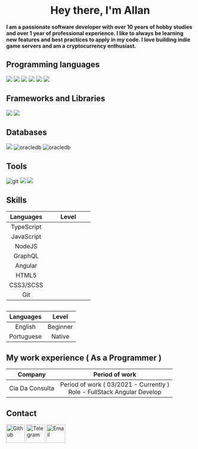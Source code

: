 <h1 align="center" >Hey there, I'm Allan</h1>

<b>I am a passionate software developer with over 10 years of hobby studies and over 1 year of professional experience.
I like to always be learning new features and best practices to apply in my code.
I love building indie game servers and am a cryptocurrency enthusiast.</b>

## Programming languages
<p>
<img src="https://img.shields.io/badge/HTML5-E34F26?style=for-the-badge&logo=html5&logoColor=white" />
<img src="https://img.shields.io/badge/CSS3-1572B6?style=for-the-badge&logo=css3&logoColor=white" />
<img src="https://img.shields.io/badge/JavaScript-323330?style=for-the-badge&logo=javascript&logoColor=F7DF1E" />
<img src="https://img.shields.io/badge/TypeScript-007ACC?style=for-the-badge&logo=typescript&logoColor=white" />
<img src="https://img.shields.io/badge/Node.js-339933?style=for-the-badge&logo=nodedotjs&logoColor=white" />
<img src="https://img.shields.io/badge/-GraphQL-E10098?style=for-the-badge&logo=graphql&logoColor=white" />
</p>

## Frameworks and Libraries
<p>
<img src="https://img.shields.io/badge/Angular-DD0031?style=for-the-badge&logo=angular&logoColor=white" />
<img src="https://img.shields.io/badge/-ApolloGraphQL-311C87?style=for-the-badge&logo=apollo-graphql" />
</p>

## Databases
<p>
<img src="https://img.shields.io/badge/MySQL-00000F?style=for-the-badge&logo=mysql&logoColor=white" />
<img alt="oracledb" src="https://img.shields.io/badge/MariaDB-003545?style=for-the-badge&logo=mariadb&logoColor=white" />
<img alt="oracledb" src="https://img.shields.io/badge/-Oracle%20DB-F80000?style=for-the-badge&logo=Oracle&logoColor=white" />
</p>

## Tools
<p>
<img alt="git" src="https://img.shields.io/badge/git-%23F05033.svg?style=for-the-badge&logo=git&logoColor=white" />
<img src="https://img.shields.io/badge/github-%23121011.svg?style=for-the-badge&logo=github&logoColor=white" />
<img src="https://img.shields.io/badge/Visual_Studio_Code-0078D4?style=for-the-badge&logo=visual%20studio%20code&logoColor=white" />
</p>

## Skills
| Languages  | Level |
| :------: | :------: |
| TypeScript | <img src="https://upload.wikimedia.org/wikipedia/commons/thumb/c/c0/Location_dot_black.svg/1024px-Location_dot_black.svg.png" width="11" height="11" /> <img src="https://upload.wikimedia.org/wikipedia/commons/thumb/c/c0/Location_dot_black.svg/1024px-Location_dot_black.svg.png" width="11" height="11" /> <img src="https://upload.wikimedia.org/wikipedia/commons/thumb/c/c0/Location_dot_black.svg/1024px-Location_dot_black.svg.png" width="11" height="11" /> <img src="https://upload.wikimedia.org/wikipedia/commons/thumb/c/c0/Location_dot_black.svg/1024px-Location_dot_black.svg.png" width="11" height="11" /> <img src="https://png.pngtree.com/png-clipart/20201029/ourmid/pngtree-circle-clipart-light-gray-round-png-image_2381992.jpg" width="11" height="11" /> <img src="https://png.pngtree.com/png-clipart/20201029/ourmid/pngtree-circle-clipart-light-gray-round-png-image_2381992.jpg" width="11" height="11" /> <img src="https://png.pngtree.com/png-clipart/20201029/ourmid/pngtree-circle-clipart-light-gray-round-png-image_2381992.jpg" width="11" height="11" /> |
| JavaScript | <img src="https://upload.wikimedia.org/wikipedia/commons/thumb/c/c0/Location_dot_black.svg/1024px-Location_dot_black.svg.png" width="11" height="11" /> <img src="https://upload.wikimedia.org/wikipedia/commons/thumb/c/c0/Location_dot_black.svg/1024px-Location_dot_black.svg.png" width="11" height="11" /> <img src="https://upload.wikimedia.org/wikipedia/commons/thumb/c/c0/Location_dot_black.svg/1024px-Location_dot_black.svg.png" width="11" height="11" /> <img src="https://upload.wikimedia.org/wikipedia/commons/thumb/c/c0/Location_dot_black.svg/1024px-Location_dot_black.svg.png" width="11" height="11" /> <img src="https://png.pngtree.com/png-clipart/20201029/ourmid/pngtree-circle-clipart-light-gray-round-png-image_2381992.jpg" width="11" height="11" /> <img src="https://png.pngtree.com/png-clipart/20201029/ourmid/pngtree-circle-clipart-light-gray-round-png-image_2381992.jpg" width="11" height="11" /> <img src="https://png.pngtree.com/png-clipart/20201029/ourmid/pngtree-circle-clipart-light-gray-round-png-image_2381992.jpg" width="11" height="11" /> |
| NodeJS | <img src="https://upload.wikimedia.org/wikipedia/commons/thumb/c/c0/Location_dot_black.svg/1024px-Location_dot_black.svg.png" width="11" height="11" /> <img src="https://upload.wikimedia.org/wikipedia/commons/thumb/c/c0/Location_dot_black.svg/1024px-Location_dot_black.svg.png" width="11" height="11" /> <img src="https://upload.wikimedia.org/wikipedia/commons/thumb/c/c0/Location_dot_black.svg/1024px-Location_dot_black.svg.png" width="11" height="11" /> <img src="https://png.pngtree.com/png-clipart/20201029/ourmid/pngtree-circle-clipart-light-gray-round-png-image_2381992.jpg" width="11" height="11" /> <img src="https://png.pngtree.com/png-clipart/20201029/ourmid/pngtree-circle-clipart-light-gray-round-png-image_2381992.jpg" width="11" height="11" /> <img src="https://png.pngtree.com/png-clipart/20201029/ourmid/pngtree-circle-clipart-light-gray-round-png-image_2381992.jpg" width="11" height="11" /> <img src="https://png.pngtree.com/png-clipart/20201029/ourmid/pngtree-circle-clipart-light-gray-round-png-image_2381992.jpg" width="11" height="11" /> |
| GraphQL | <img src="https://upload.wikimedia.org/wikipedia/commons/thumb/c/c0/Location_dot_black.svg/1024px-Location_dot_black.svg.png" width="11" height="11" /> <img src="https://upload.wikimedia.org/wikipedia/commons/thumb/c/c0/Location_dot_black.svg/1024px-Location_dot_black.svg.png" width="11" height="11" /> <img src="https://upload.wikimedia.org/wikipedia/commons/thumb/c/c0/Location_dot_black.svg/1024px-Location_dot_black.svg.png" width="11" height="11" /> <img src="https://png.pngtree.com/png-clipart/20201029/ourmid/pngtree-circle-clipart-light-gray-round-png-image_2381992.jpg" width="11" height="11" /> <img src="https://png.pngtree.com/png-clipart/20201029/ourmid/pngtree-circle-clipart-light-gray-round-png-image_2381992.jpg" width="11" height="11" /> <img src="https://png.pngtree.com/png-clipart/20201029/ourmid/pngtree-circle-clipart-light-gray-round-png-image_2381992.jpg" width="11" height="11" /> <img src="https://png.pngtree.com/png-clipart/20201029/ourmid/pngtree-circle-clipart-light-gray-round-png-image_2381992.jpg" width="11" height="11" /> |
| Angular | <img src="https://upload.wikimedia.org/wikipedia/commons/thumb/c/c0/Location_dot_black.svg/1024px-Location_dot_black.svg.png" width="11" height="11" /> <img src="https://upload.wikimedia.org/wikipedia/commons/thumb/c/c0/Location_dot_black.svg/1024px-Location_dot_black.svg.png" width="11" height="11" /> <img src="https://upload.wikimedia.org/wikipedia/commons/thumb/c/c0/Location_dot_black.svg/1024px-Location_dot_black.svg.png" width="11" height="11" /> <img src="https://upload.wikimedia.org/wikipedia/commons/thumb/c/c0/Location_dot_black.svg/1024px-Location_dot_black.svg.png" width="11" height="11" /> <img src="https://upload.wikimedia.org/wikipedia/commons/thumb/c/c0/Location_dot_black.svg/1024px-Location_dot_black.svg.png" width="11" height="11" /> <img src="https://png.pngtree.com/png-clipart/20201029/ourmid/pngtree-circle-clipart-light-gray-round-png-image_2381992.jpg" width="11" height="11" /> <img src="https://png.pngtree.com/png-clipart/20201029/ourmid/pngtree-circle-clipart-light-gray-round-png-image_2381992.jpg" width="11" height="11" /> |
| HTML5  | <img src="https://upload.wikimedia.org/wikipedia/commons/thumb/c/c0/Location_dot_black.svg/1024px-Location_dot_black.svg.png" width="11" height="11" /> <img src="https://upload.wikimedia.org/wikipedia/commons/thumb/c/c0/Location_dot_black.svg/1024px-Location_dot_black.svg.png" width="11" height="11" /> <img src="https://upload.wikimedia.org/wikipedia/commons/thumb/c/c0/Location_dot_black.svg/1024px-Location_dot_black.svg.png" width="11" height="11" /> <img src="https://upload.wikimedia.org/wikipedia/commons/thumb/c/c0/Location_dot_black.svg/1024px-Location_dot_black.svg.png" width="11" height="11" /> <img src="https://upload.wikimedia.org/wikipedia/commons/thumb/c/c0/Location_dot_black.svg/1024px-Location_dot_black.svg.png" width="11" height="11" /> <img src="https://png.pngtree.com/png-clipart/20201029/ourmid/pngtree-circle-clipart-light-gray-round-png-image_2381992.jpg" width="11" height="11" /> <img src="https://png.pngtree.com/png-clipart/20201029/ourmid/pngtree-circle-clipart-light-gray-round-png-image_2381992.jpg" width="11" height="11" />  |
| CSS3/SCSS  | <img src="https://upload.wikimedia.org/wikipedia/commons/thumb/c/c0/Location_dot_black.svg/1024px-Location_dot_black.svg.png" width="11" height="11" /> <img src="https://upload.wikimedia.org/wikipedia/commons/thumb/c/c0/Location_dot_black.svg/1024px-Location_dot_black.svg.png" width="11" height="11" /> <img src="https://upload.wikimedia.org/wikipedia/commons/thumb/c/c0/Location_dot_black.svg/1024px-Location_dot_black.svg.png" width="11" height="11" /> <img src="https://upload.wikimedia.org/wikipedia/commons/thumb/c/c0/Location_dot_black.svg/1024px-Location_dot_black.svg.png" width="11" height="11" /> <img src="https://upload.wikimedia.org/wikipedia/commons/thumb/c/c0/Location_dot_black.svg/1024px-Location_dot_black.svg.png" width="11" height="11" /> <img src="https://png.pngtree.com/png-clipart/20201029/ourmid/pngtree-circle-clipart-light-gray-round-png-image_2381992.jpg" width="11" height="11" /> <img src="https://png.pngtree.com/png-clipart/20201029/ourmid/pngtree-circle-clipart-light-gray-round-png-image_2381992.jpg" width="11" height="11" />  |
| Git | <img src="https://upload.wikimedia.org/wikipedia/commons/thumb/c/c0/Location_dot_black.svg/1024px-Location_dot_black.svg.png" width="11" height="11" /> <img src="https://upload.wikimedia.org/wikipedia/commons/thumb/c/c0/Location_dot_black.svg/1024px-Location_dot_black.svg.png" width="11" height="11" /> <img src="https://upload.wikimedia.org/wikipedia/commons/thumb/c/c0/Location_dot_black.svg/1024px-Location_dot_black.svg.png" width="11" height="11" /> <img src="https://upload.wikimedia.org/wikipedia/commons/thumb/c/c0/Location_dot_black.svg/1024px-Location_dot_black.svg.png" width="11" height="11" /> <img src="https://upload.wikimedia.org/wikipedia/commons/thumb/c/c0/Location_dot_black.svg/1024px-Location_dot_black.svg.png" width="11" height="11" /> <img src="https://png.pngtree.com/png-clipart/20201029/ourmid/pngtree-circle-clipart-light-gray-round-png-image_2381992.jpg" width="11" height="11" /> <img src="https://png.pngtree.com/png-clipart/20201029/ourmid/pngtree-circle-clipart-light-gray-round-png-image_2381992.jpg" width="11" height="11" /> |
##
| Languages | Level |
|:---:|:---:|
| English | Beginner |
| Portuguese | Native |

## My work experience ( As a Programmer )
| Company | Period of work |
|:---------:|:----------------------------------:|
| Cia Da Consulta | Period of work ( 03/2021 - Currently )<br> Role - FullStack Angular Develop |
## Contact
<p>
<a target="_blank" href="https://github.com/oblinez"><img src="https://edent.github.io/SuperTinyIcons/images/svg/github.svg" width="50" title="Github" /></a> 
<a target="_blank" href="https://t.me/Oblinez"><img src="https://edent.github.io/SuperTinyIcons/images/svg/telegram.svg" width="50" title="Telegram" /></a>
<a href="mailto://oblinez1@gmail.com"><img src="https://edent.github.io/SuperTinyIcons/images/svg/email.svg" width="50" title="Email" /></a> 
</p>
